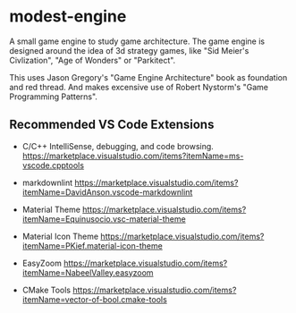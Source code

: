 # modest-engine

A small game engine to study game architecture. The game engine is designed around the idea of 3d strategy games, like "Sid Meier's Civlization", "Age of Wonders" or "Parkitect".

This uses Jason Gregory's "Game Engine Architecture" book as foundation and red thread.
And makes excensive use of Robert Nystorm's "Game Programming Patterns".

## Recommended VS Code Extensions

- C/C++ IntelliSense, debugging, and code browsing. <https://marketplace.visualstudio.com/items?itemName=ms-vscode.cpptools>

- markdownlint <https://marketplace.visualstudio.com/items?itemName=DavidAnson.vscode-markdownlint>

- Material Theme <https://marketplace.visualstudio.com/items?itemName=Equinusocio.vsc-material-theme>

- Material Icon Theme <https://marketplace.visualstudio.com/items?itemName=PKief.material-icon-theme>

- EasyZoom <https://marketplace.visualstudio.com/items?itemName=NabeelValley.easyzoom>

- CMake Tools <https://marketplace.visualstudio.com/items?itemName=vector-of-bool.cmake-tools>

